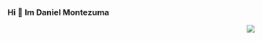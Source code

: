 ### Hi 👋 Im Daniel Montezuma
<div id="header" align="right">
<img src=https://media.giphy.com/media/RbDKaczqWovIugyJmW/giphy.gif  widht="150"/>
<h1 align="center" Hi 👋 Im Daniel Montezuma <h1/>
</div>
<!--
**Danielms111/Danielms111** is a ✨ _special_ ✨ repository because its `README.md` (this file) appears on your GitHub profile.

Here are some ideas to get you started:
---
###About me:
- 🔭 I’m currently working on ...
- 🌱 I’m currently learning **Java, Python and Javascript**
- 👯 I’m looking to collaborate on ...
- 🤔 I’m looking for help with ...
- 💬 Ask me about ...
- 📫 How to reach me: ...
- 😄 Pronouns: ...
- ⚡ Fun fact: ...
-->
